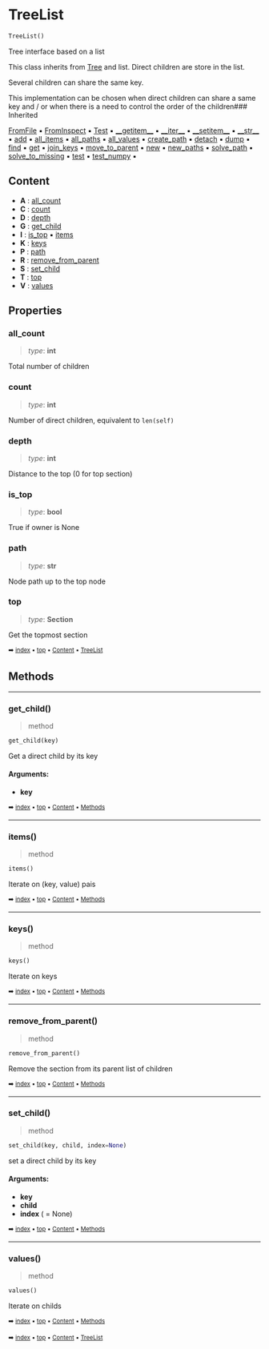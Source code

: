# TreeList

``` python
TreeList()
```

Tree interface based on a list

This class inherits from [Tree](tree-tree.md) and list. Direct children are store in the list.

Several children can share the same key.

This implementation can be chosen when direct children can share a same key and / or when there is
a need to control the order of the children### Inherited

[FromFile](tree-tree.md#fromfile) :black_small_square: [FromInspect](tree-tree.md#frominspect) :black_small_square: [Test](docum-section.md#test) :black_small_square: [\_\_getitem__](tree-tree.md#__getitem__) :black_small_square: [\_\_iter__](tree-tree.md#__iter__) :black_small_square: [\_\_setitem__](tree-tree.md#__setitem__) :black_small_square: [\_\_str__](docum-documentation.md#__str__) :black_small_square: [add](tree-tree.md#add) :black_small_square: [all_items](tree-tree.md#all_items) :black_small_square: [all_paths](tree-tree.md#all_paths) :black_small_square: [all_values](tree-tree.md#all_values) :black_small_square: [create_path](tree-tree.md#create_path) :black_small_square: [detach](tree-tree.md#detach) :black_small_square: [dump](tree-tree.md#dump) :black_small_square: [find](tree-tree.md#find) :black_small_square: [get](tree-tree.md#get) :black_small_square: [join_keys](tree-tree.md#join_keys) :black_small_square: [move_to_parent](tree-tree.md#move_to_parent) :black_small_square: [new](tree-tree.md#new) :black_small_square: [new_paths](tree-tree.md#new_paths) :black_small_square: [solve_path](tree-tree.md#solve_path) :black_small_square: [solve_to_missing](tree-tree.md#solve_to_missing) :black_small_square: [test](parse---parser.md#test) :black_small_square: [test_numpy](tree-tree.md#test_numpy) :black_small_square:

## Content

- **A** : [all_count](tree-treelist.md#all_count)
- **C** : [count](tree-treelist.md#count)
- **D** : [depth](tree-treelist.md#depth)
- **G** : [get_child](tree-treelist.md#get_child)
- **I** : [is_top](tree-treelist.md#is_top) :black_small_square: [items](tree-treelist.md#items)
- **K** : [keys](tree-treelist.md#keys)
- **P** : [path](tree-treelist.md#path)
- **R** : [remove_from_parent](tree-treelist.md#remove_from_parent)
- **S** : [set_child](tree-treelist.md#set_child)
- **T** : [top](tree-treelist.md#top)
- **V** : [values](tree-treelist.md#values)

## Properties



### all_count

> _type_: **int**
>

Total number of children

### count

> _type_: **int**
>

Number of direct children, equivalent to `len(self)`

### depth

> _type_: **int**
>

Distance to the top (0 for top section)

### is_top

> _type_: **bool**
>

True if owner is None

### path

> _type_: **str**
>

Node path up to the top node

### top

> _type_: **Section**
>

Get the topmost section

<sub>:arrow_right: [index](index.md) :black_small_square: [top](#treelist) :black_small_square: [Content](#content) :black_small_square: [TreeList](tree-treelist.md)</sub>

## Methods



----------
### get_child()

> method

``` python
get_child(key)
```

Get a direct child by its key

#### Arguments:
- **key**

<sub>:arrow_right: [index](index.md) :black_small_square: [top](#treelist) :black_small_square: [Content](#content) :black_small_square: [Methods](tree-treelist.md#methods)</sub>

----------
### items()

> method

``` python
items()
```

Iterate on (key, value) pais

<sub>:arrow_right: [index](index.md) :black_small_square: [top](#treelist) :black_small_square: [Content](#content) :black_small_square: [Methods](tree-treelist.md#methods)</sub>

----------
### keys()

> method

``` python
keys()
```

Iterate on keys

<sub>:arrow_right: [index](index.md) :black_small_square: [top](#treelist) :black_small_square: [Content](#content) :black_small_square: [Methods](tree-treelist.md#methods)</sub>

----------
### remove_from_parent()

> method

``` python
remove_from_parent()
```

Remove the section from its parent list of children

<sub>:arrow_right: [index](index.md) :black_small_square: [top](#treelist) :black_small_square: [Content](#content) :black_small_square: [Methods](tree-treelist.md#methods)</sub>

----------
### set_child()

> method

``` python
set_child(key, child, index=None)
```

set a direct child by its key

#### Arguments:
- **key**
- **child**
- **index** ( = None)

<sub>:arrow_right: [index](index.md) :black_small_square: [top](#treelist) :black_small_square: [Content](#content) :black_small_square: [Methods](tree-treelist.md#methods)</sub>

----------
### values()

> method

``` python
values()
```

Iterate on childs

<sub>:arrow_right: [index](index.md) :black_small_square: [top](#treelist) :black_small_square: [Content](#content) :black_small_square: [Methods](tree-treelist.md#methods)</sub>

<sub>:arrow_right: [index](index.md) :black_small_square: [top](#treelist) :black_small_square: [Content](#content) :black_small_square: [TreeList](tree-treelist.md)</sub>